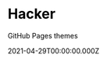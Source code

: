 ---
title: Hacker
github: https://github.com/pages-themes/hacker
demo: https://pages-themes.github.io/hacker/
license: CC0-1.0 License
author: GitHub Pages themes
author_link: ''
author_twitter: ''
date: 2021-04-29T00:00:00.000Z
ssg:
  - Jekyll
cms: null
css: null
category: null
description: Hacker is a Jekyll theme for GitHub Pages
draft: false
publish_date: '2016-10-06T23:02:10Z'
update_date: '2021-07-29T17:56:34Z'
github_star: 704
github_fork: 994
---